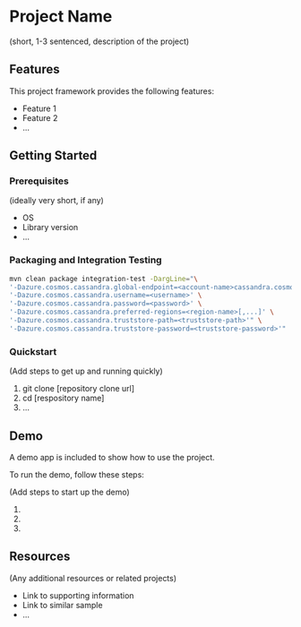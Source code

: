 # Project Name

(short, 1-3 sentenced, description of the project)

## Features

This project framework provides the following features:

* Feature 1
* Feature 2
* ...

## Getting Started

### Prerequisites

(ideally very short, if any)

- OS
- Library version
- ...

### Packaging and Integration Testing

```bash
mvn clean package integration-test -DargLine="\
'-Dazure.cosmos.cassandra.global-endpoint=<account-name>cassandra.cosmos.azure.com:10350' \
'-Dazure.cosmos.cassandra.username=<username>' \
'-Dazure.cosmos.cassandra.password=<password>' \
'-Dazure.cosmos.cassandra.preferred-regions=<region-name>[,...]' \
'-Dazure.cosmos.cassandra.truststore-path=<truststore-path>'" \
'-Dazure.cosmos.cassandra.truststore-password=<truststore-password>'"
```

### Quickstart
(Add steps to get up and running quickly)

1. git clone [repository clone url]
2. cd [respository name]
3. ...


## Demo

A demo app is included to show how to use the project.

To run the demo, follow these steps:

(Add steps to start up the demo)

1.
2.
3.

## Resources

(Any additional resources or related projects)

- Link to supporting information
- Link to similar sample
- ...
